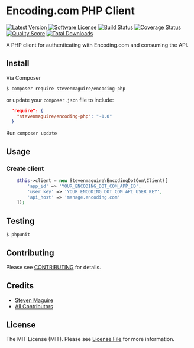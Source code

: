 # Encoding.com PHP Client

[![Latest Version](https://img.shields.io/github/release/stevenmaguire/encoding-php.svg?style=flat-square)](https://github.com/stevenmaguire/encoding-php/releases)
[![Software License](https://img.shields.io/badge/license-MIT-brightgreen.svg?style=flat-square)](LICENSE.md)
[![Build Status](https://img.shields.io/travis/stevenmaguire/encoding-php/master.svg?style=flat-square&1)](https://travis-ci.org/stevenmaguire/encoding-php)
[![Coverage Status](https://img.shields.io/scrutinizer/coverage/g/stevenmaguire/encoding-php.svg?style=flat-square)](https://scrutinizer-ci.com/g/stevenmaguire/encoding-php/code-structure)
[![Quality Score](https://img.shields.io/scrutinizer/g/stevenmaguire/encoding-php.svg?style=flat-square)](https://scrutinizer-ci.com/g/stevenmaguire/encoding-php)
[![Total Downloads](https://img.shields.io/packagist/dt/stevenmaguire/encoding-php.svg?style=flat-square)](https://packagist.org/packages/stevenmaguire/encoding-php)

A PHP client for authenticating with Encoding.com and consuming the API.

## Install

Via Composer

``` bash
$ composer require stevenmaguire/encoding-php
```
or update your `composer.json` file to include:

```json
  "require": {
    "stevenmaguire/encoding-php": "~1.0"
  }
```
Run `composer update`

## Usage

### Create client

```php
    $this->client = new Stevenmaguire\EncodingDotCom\Client([
        'app_id' => 'YOUR_ENCODING_DOT_COM_APP_ID',
        'user_key' => 'YOUR_ENCODING_DOT_COM_API_USER_KEY',
        'api_host' => 'manage.encoding.com'
    ]);
```

## Testing

``` bash
$ phpunit
```

## Contributing

Please see [CONTRIBUTING](CONTRIBUTING.md) for details.

## Credits

- [Steven Maguire](https://github.com/stevenmaguire)
- [All Contributors](https://github.com/stevenmaguire/encoding-php/contributors)

## License

The MIT License (MIT). Please see [License File](LICENSE.md) for more information.
